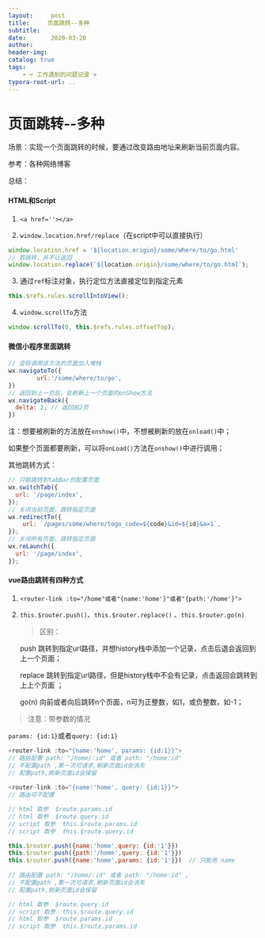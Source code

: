 ```yaml
---
layout:     post
title:     页面跳转--多种
subtitle:  
date:       2020-03-20
author:     
header-img: 
catalog: true
tags:
    - < 工作遇到的问题记录 >
typora-root-url: ..
---
```



# 页面跳转--多种

场景：实现一个页面跳转的时候，要通过改变路由地址来刷新当前页面内容。

参考：各种网络博客

总结：

#### HTML和Script

1. `<a href=''></a>`

2. `window.location.href/replace`（在script中可以直接执行）

```js
window.location.href = '${location.origin}/some/where/to/go.html'
// 若跳转，并不让返回
window.location.replace(`${location.origin}/some/where/to/go.html`);
```
3. 通过`ref`标注对象，执行定位方法直接定位到指定元素

```js
this.$refs.rules.scrollIntoView();
```

4. `window.scrollTo`方法

```js
window.scrollTo(0, this.$refs.rules.offsetTop);
```

#### 微信小程序里面跳转

```js
// 会将调用该方法的页面加入堆栈
wx.navigateTo({
		url:'/some/where/to/go',
})
// 返回到上一页后，会刷新上一个页面的onShow方法
wx.navigateBack({
  delta: 2, // 返回前2页
})
```

注：想要被刷新的方法放在`onshow()`中，不想被刷新的放在`onload()`中；

如果整个页面都要刷新，可以将`onLoad()`方法在`onshow()`中进行调用；

其他跳转方式：

```js
// 只能跳转到tabBar的配置页面
wx.switchTab({
  url: '/page/index',
});
// 关闭当前页面，跳转指定页面
wx.redirectTo({
 	url: `/pages/some/where/togo_code=${code}&id=${id}&a=1`,
});
// 关闭所有页面，跳转指定页面
wx.reLaunch({
  url: '/page/index',
});
```



#### vue路由跳转有四种方式

1. `<router-link :to="/home"或者"{name:'home'}"或者"{path:'/home'}">`

2. `this.$router.push()`、`this.$router.replace()` 、`this.$router.go(n)`

   > 区别：

   push 跳转到指定url路径，并想history栈中添加一个记录，点击后退会返回到上一个页面；

   replace 跳转到指定url路径，但是history栈中不会有记录，点击返回会跳转到上上个页面 ；

   go(n) 向前或者向后跳转n个页面，n可为正整数，如1，或负整数，如-1；


> 注意：带参数的情况

`params: {id:1}`或者`query: {id:1}`

```javascript
<router-link :to="{name:'home', params: {id:1}}"> 
// 路由配置 path: "/home/:id" 或者 path: "/home:id" 
// 不配置path ,第一次可请求,刷新页面id会消失
// 配置path,刷新页面id会保留
  
<router-link :to="{name:'home', query: {id:1}}"> 
// 路由可不配置

// html 取参  $route.params.id
// html 取参  $route.query.id
// script 取参  this.$route.params.id 
// script 取参  this.$route.query.id
```

```javascript
this.$router.push({name:'home',query: {id:'1'}})
this.$router.push({path:'/home',query: {id:'1'}})
this.$router.push({name:'home',params: {id:'1'}})  // 只能用 name
 
// 路由配置 path: "/home/:id" 或者 path: "/home:id" ,
// 不配置path ,第一次可请求,刷新页面id会消失
// 配置path,刷新页面id会保留

// html 取参  $route.query.id
// script 取参  this.$route.query.id
// html 取参  $route.params.id
// script 取参  this.$route.params.id
```

 